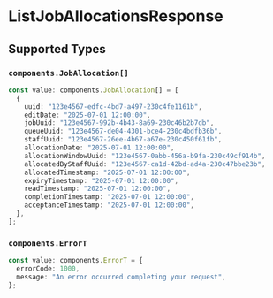 # ListJobAllocationsResponse


## Supported Types

### `components.JobAllocation[]`

```typescript
const value: components.JobAllocation[] = [
  {
    uuid: "123e4567-edfc-4bd7-a497-230c4fe1161b",
    editDate: "2025-07-01 12:00:00",
    jobUuid: "123e4567-992b-4b43-8a69-230c46b2b7db",
    queueUuid: "123e4567-de04-4301-bce4-230c4bdfb36b",
    staffUuid: "123e4567-26ee-4b67-a67e-230c450f61fb",
    allocationDate: "2025-07-01 12:00:00",
    allocationWindowUuid: "123e4567-0abb-456a-b9fa-230c49cf914b",
    allocatedByStaffUuid: "123e4567-ca1d-42bd-ad4a-230c47bbe23b",
    allocatedTimestamp: "2025-07-01 12:00:00",
    expiryTimestamp: "2025-07-01 12:00:00",
    readTimestamp: "2025-07-01 12:00:00",
    completionTimestamp: "2025-07-01 12:00:00",
    acceptanceTimestamp: "2025-07-01 12:00:00",
  },
];
```

### `components.ErrorT`

```typescript
const value: components.ErrorT = {
  errorCode: 1000,
  message: "An error occurred completing your request",
};
```

